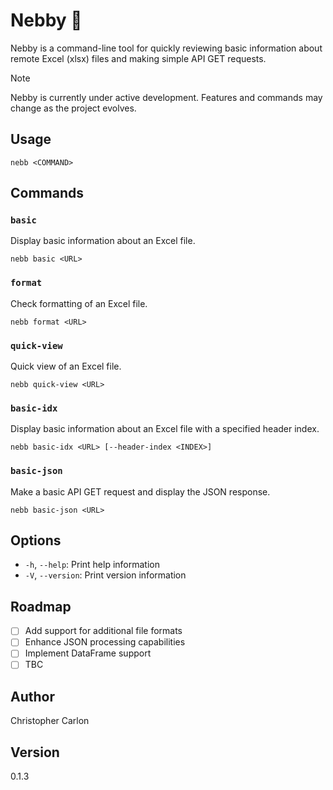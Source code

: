 # Nebby 🤥

Nebby is a command-line tool for quickly reviewing basic information about remote Excel (xlsx) files and making simple API GET requests.

> [!NOTE]
> Nebby is currently under active development. Features and commands may change as the project evolves.

## Usage

```
nebb <COMMAND>
```

## Commands

### `basic`
Display basic information about an Excel file.
```
nebb basic <URL>
```

### `format`
Check formatting of an Excel file.
```
nebb format <URL>
```

### `quick-view`
Quick view of an Excel file.
```
nebb quick-view <URL>
```

### `basic-idx`
Display basic information about an Excel file with a specified header index.
```
nebb basic-idx <URL> [--header-index <INDEX>]
```

### `basic-json`
Make a basic API GET request and display the JSON response.
```
nebb basic-json <URL>
```

## Options

- `-h`, `--help`: Print help information
- `-V`, `--version`: Print version information

## Roadmap

- [ ] Add support for additional file formats
- [ ] Enhance JSON processing capabilities
- [ ] Implement DataFrame support
- [ ] TBC

## Author

Christopher Carlon

## Version

0.1.3

